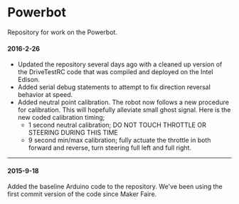 Powerbot
========

Repository for work on the Powerbot.

#### 2016-2-26
- Updated the repository several days ago with a cleaned up version of the DriveTestRC code that was compiled and deployed on the Intel Edison.
- Added serial debug statements to attempt to fix direction reversal behavior at speed.
- Added neutral point calibration. The robot now follows a new procedure for calibration. This will hopefully alleviate small ghost signal. Here is the new coded calibration timing;
  - 1 second neutral calibration; DO NOT TOUCH THROTTLE OR STEERING DURING THIS TIME
  - 9 second min/max calibration; fully actuate the throttle in both forward and reverse, turn steering full left and full right.


---
#### 2015-9-18  
Added the baseline Arduino code to the repository. We've been using the first commit version of the code since Maker Faire.
